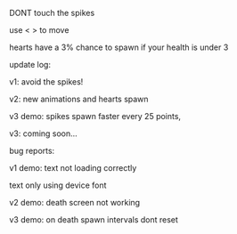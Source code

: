 DONT touch the spikes

use < > to move

hearts have a 3% chance to spawn if your health is under 3

update log:

v1: avoid the spikes!

v2: new animations and hearts spawn

v3 demo: spikes spawn faster every 25 points, 

v3: coming soon...

bug reports:

v1 demo: text not loading correctly
  
text only using device font

v2 demo: death screen not working

v3 demo: on death spawn intervals dont reset
